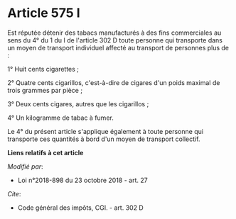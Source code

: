 # Article 575 I

Est réputée détenir des tabacs manufacturés à des fins commerciales au sens du 4° du 1 du I de l'article 302 D toute personne
qui transporte dans un moyen de transport individuel affecté au transport de personnes plus de : 

1° Huit cents cigarettes ; 

2° Quatre cents cigarillos, c'est-à-dire de cigares d'un poids maximal de trois grammes par pièce ; 

3° Deux cents cigares, autres que les cigarillos ; 

4° Un kilogramme de tabac à fumer. 

Le 4° du présent article s'applique également à toute personne qui transporte ces quantités à bord d'un moyen de transport
collectif.

**Liens relatifs à cet article**

_Modifié par_:

  - Loi n°2018-898 du 23 octobre 2018 - art. 27

_Cite_:

  - Code général des impôts, CGI. - art. 302 D
